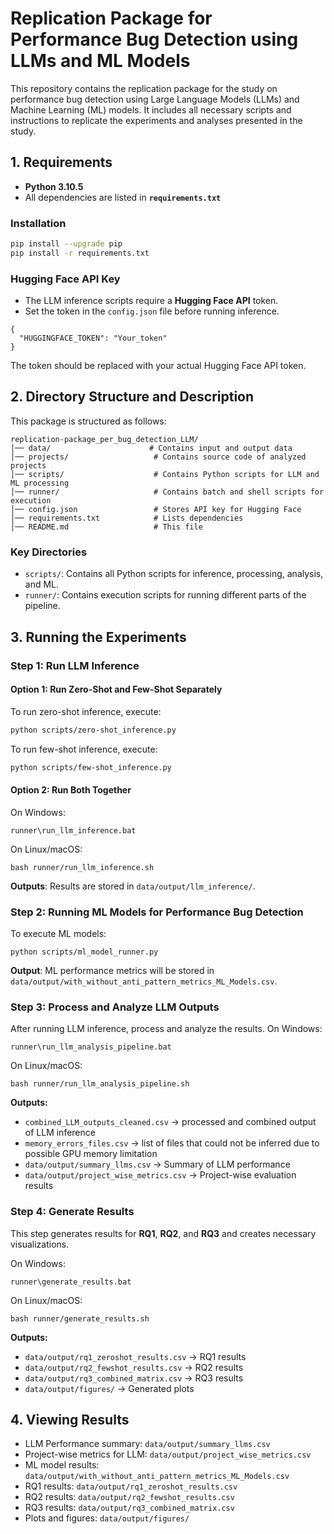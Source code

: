 # Replication Package for Performance Bug Detection using LLMs and ML Models

This repository contains the replication package for the study on performance bug detection using Large Language Models (LLMs) and Machine Learning (ML) models. It includes all necessary scripts and instructions to replicate the experiments and analyses presented in the study.


## 1. Requirements

- **Python 3.10.5**  
- All dependencies are listed in **`requirements.txt`**

### Installation

```bash
pip install --upgrade pip
pip install -r requirements.txt
```

### Hugging Face API Key

- The LLM inference scripts require a **Hugging Face API** token.  
- Set the token in the ```config.json``` file before running inference.

```
{
  "HUGGINGFACE_TOKEN": "Your_token"
}
```

The token should be replaced with your actual Hugging Face API token.


## 2. Directory Structure and Description

This package is structured as follows:

```plaintext
replication-package_per_bug_detection_LLM/
│── data/                      # Contains input and output data
│── projects/                   # Contains source code of analyzed projects
│── scripts/                    # Contains Python scripts for LLM and ML processing
│── runner/                     # Contains batch and shell scripts for execution
│── config.json                 # Stores API key for Hugging Face
│── requirements.txt            # Lists dependencies
│── README.md                   # This file
```
### Key Directories
- ```scripts/```: Contains all Python scripts for inference, processing, analysis, and ML.
- ```runner/```: Contains execution scripts for running different parts of the pipeline.

## 3. Running the Experiments

### Step 1: Run LLM Inference

#### Option 1: Run Zero-Shot and Few-Shot Separately

To run zero-shot inference, execute:
```bash
python scripts/zero-shot_inference.py
```

To run few-shot inference, execute:
```bash
python scripts/few-shot_inference.py
```

#### Option 2: Run Both Together

On Windows:
```
runner\run_llm_inference.bat
```

On Linux/macOS:
```
bash runner/run_llm_inference.sh
```

**Outputs**: Results are stored in ```data/output/llm_inference/```.

### Step 2: Running ML Models for Performance Bug Detection
To execute ML models:
```
python scripts/ml_model_runner.py
```
**Output**: ML performance metrics will be stored in ```data/output/with_without_anti_pattern_metrics_ML_Models.csv```.

### Step 3: Process and Analyze LLM Outputs
After running LLM inference, process and analyze the results.
On Windows:
```
runner\run_llm_analysis_pipeline.bat
```

On Linux/macOS:
```
bash runner/run_llm_analysis_pipeline.sh
```
**Outputs:**
- ```combined_LLM_outputs_cleaned.csv``` → processed and combined output of LLM inference
- ```memory_errors_files.csv``` → list of files that could not be inferred due to possible GPU memory limitation
- ```data/output/summary_llms.csv``` → Summary of LLM performance
- ```data/output/project_wise_metrics.csv``` → Project-wise evaluation results

### Step 4: Generate Results
This step generates results for **RQ1**, **RQ2**, and **RQ3** and creates necessary visualizations.

On Windows:
```
runner\generate_results.bat
```

On Linux/macOS:
```
bash runner/generate_results.sh
```
**Outputs:**
- ```data/output/rq1_zeroshot_results.csv``` → RQ1 results
- ```data/output/rq2_fewshot_results.csv``` → RQ2 results
- ```data/output/rq3_combined_matrix.csv``` → RQ3 results
- ```data/output/figures/``` → Generated plots

## 4. Viewing Results
- LLM Performance summary: ```data/output/summary_llms.csv```
- Project-wise metrics for LLM: ```data/output/project_wise_metrics.csv```
- ML model results: ```data/output/with_without_anti_pattern_metrics_ML_Models.csv```
- RQ1 results: ```data/output/rq1_zeroshot_results.csv```
- RQ2 results: ```data/output/rq2_fewshot_results.csv```
- RQ3 results: ```data/output/rq3_combined_matrix.csv```
- Plots and figures: ```data/output/figures/```